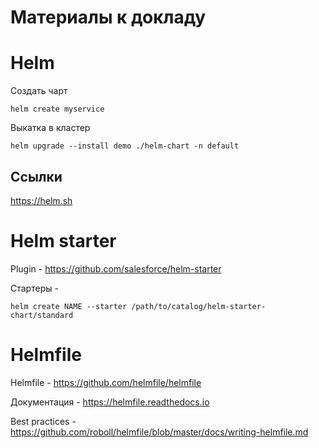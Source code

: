 # Материалы к докладу

# Helm

Создать чарт
```shell
helm create myservice
```
Выкатка в кластер
```shell
helm upgrade --install demo ./helm-chart -n default
```
## Ссылки

https://helm.sh


# Helm starter 

Plugin - https://github.com/salesforce/helm-starter

Стартеры - 

```shell
helm create NAME --starter /path/to/catalog/helm-starter-chart/standard
```

# Helmfile

Helmfile - https://github.com/helmfile/helmfile

Документация - https://helmfile.readthedocs.io

Best practices - https://github.com/roboll/helmfile/blob/master/docs/writing-helmfile.md